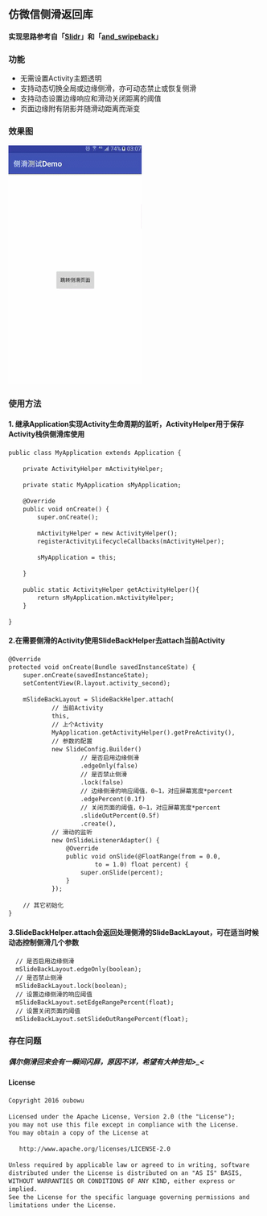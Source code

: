 ## 仿微信侧滑返回库
#### 实现思路参考自「[Slidr](https://github.com/r0adkll/Slidr)」和「[and_swipeback](https://github.com/r0adkll/Slidr)」

### 功能
- 无需设置Activity主题透明
- 支持动态切换全局或边缘侧滑，亦可动态禁止或恢复侧滑
- 支持动态设置边缘响应和滑动关闭距离的阈值
- 页面边缘附有阴影并随滑动距离而渐变

### 效果图
![Demo](/pic/demo.gif) 

### 使用方法
#### 1. 继承Application实现Activity生命周期的监听，ActivityHelper用于保存Activity栈供侧滑库使用
    public class MyApplication extends Application {

        private ActivityHelper mActivityHelper;

        private static MyApplication sMyApplication;

        @Override
        public void onCreate() {
            super.onCreate();

            mActivityHelper = new ActivityHelper();
            registerActivityLifecycleCallbacks(mActivityHelper);

            sMyApplication = this;

        }

        public static ActivityHelper getActivityHelper(){
            return sMyApplication.mActivityHelper;
        }
        
    }
#### 2.在需要侧滑的Activity使用SlideBackHelper去attach当前Activity
    @Override
    protected void onCreate(Bundle savedInstanceState) {
        super.onCreate(savedInstanceState);
        setContentView(R.layout.activity_second);

        mSlideBackLayout = SlideBackHelper.attach(
                // 当前Activity
                this,
                // 上个Activity
                MyApplication.getActivityHelper().getPreActivity(),
                // 参数的配置
                new SlideConfig.Builder()
                        // 是否启用边缘侧滑
                        .edgeOnly(false)
                        // 是否禁止侧滑
                        .lock(false)
                        // 边缘侧滑的响应阈值，0~1，对应屏幕宽度*percent
                        .edgePercent(0.1f)
                        // 关闭页面的阈值，0~1，对应屏幕宽度*percent
                        .slideOutPercent(0.5f)
                        .create(),
                // 滑动的监听
                new OnSlideListenerAdapter() {
                    @Override
                    public void onSlide(@FloatRange(from = 0.0,
                            to = 1.0) float percent) {
                        super.onSlide(percent);
                    }
                });
               
        // 其它初始化
    }
#### 3.SlideBackHelper.attach会返回处理侧滑的SlideBackLayout，可在适当时候动态控制侧滑几个参数
```  
  // 是否启用边缘侧滑
  mSlideBackLayout.edgeOnly(boolean);
  // 是否禁止侧滑
  mSlideBackLayout.lock(boolean);
  // 设置边缘侧滑的响应阈值
  mSlideBackLayout.setEdgeRangePercent(float);
  // 设置关闭页面的阈值
  mSlideBackLayout.setSlideOutRangePercent(float);
``` 

### 存在问题
##### 偶尔侧滑回来会有一瞬间闪屏，原因不详，希望有大神告知>_<

#### License
```
Copyright 2016 oubowu

Licensed under the Apache License, Version 2.0 (the "License");
you may not use this file except in compliance with the License.
You may obtain a copy of the License at

   http://www.apache.org/licenses/LICENSE-2.0

Unless required by applicable law or agreed to in writing, software
distributed under the License is distributed on an "AS IS" BASIS,
WITHOUT WARRANTIES OR CONDITIONS OF ANY KIND, either express or implied.
See the License for the specific language governing permissions and
limitations under the License.
```


